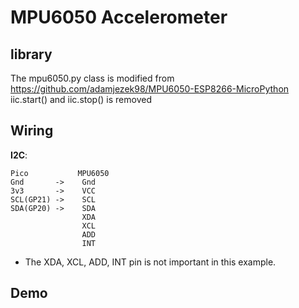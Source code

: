 # MPU6050 Accelerometer

## library
The mpu6050.py class is modified from https://github.com/adamjezek98/MPU6050-ESP8266-MicroPython 
iic.start() and iic.stop() is removed  

## Wiring
**I2C**:  
```
Pico           MPU6050    
Gnd       ->    Gnd  
3v3       ->    VCC  
SCL(GP21) ->    SCL  
SDA(GP20) ->    SDA  
                XDA
                XCL
                ADD
                INT
```
- The XDA, XCL, ADD, INT pin is not important in this example.

## Demo
